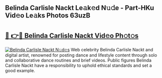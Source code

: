 ## Belinda Carlisle Nackt Le𝚊k𝚎d N𝚞𝚍e - Part-HKu Vid𝚎o Le𝚊ks Photos 63uzB

# <h2><a href="http://fb2u4kc.evod.top/?m=Belinda+Carlisle+Nackt">🔗 👉🔴 Belinda Carlisle Nackt Vid𝚎o Ph𝚘t𝚘s</a></h2>

[![Belinda Carlisle Nackt N𝚞d𝚎s](https://i.imgur.com/8V9OHl7.gif)](http://fb2u4kc.evod.top/?m=Belinda+Carlisle+Nackt)
Web celebrity Belinda Carlisle Nackt and digital artist, renowned for posting dance and lifestyle content through solo and collaborative dance routines and brief videos. Public figures Belinda Carlisle Nackt have a responsibility to uphold ethical standards and set a good example. 
